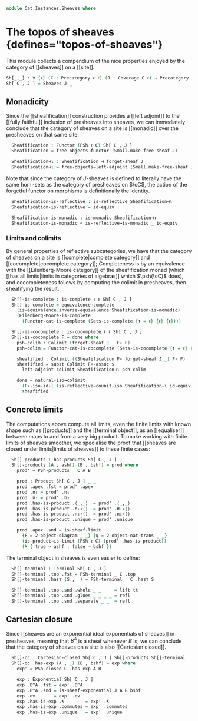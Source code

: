 <!--
```agda
open import Cat.Instances.Presheaf.Exponentials
open import Cat.Instances.Sheaves.Exponentials
open import Cat.Functor.Equivalence.Complete
open import Cat.Functor.Adjoint.Continuous
open import Cat.Functor.Adjoint.Reflective
open import Cat.Instances.Algebras.Limits
open import Cat.Instances.Presheaf.Limits
open import Cat.Instances.Sets.Cocomplete
open import Cat.Instances.Functor.Limits
open import Cat.Instances.Sheaves.Limits
open import Cat.Functor.Adjoint.Monadic
open import Cat.Functor.FullSubcategory
open import Cat.Instances.Sets.Complete
open import Cat.Diagram.Limit.Product
open import Cat.Diagram.Colimit.Base
open import Cat.Diagram.Exponential
open import Cat.Functor.Equivalence
open import Cat.Instances.Shape.Two
open import Cat.Site.Sheafification
open import Cat.Diagram.Limit.Base
open import Cat.Instances.Functor
open import Cat.Diagram.Terminal
open import Cat.Diagram.Product
open import Cat.Functor.Adjoint
open import Cat.Functor.Base
open import Cat.Site.Base
open import Cat.Prelude

open Cartesian-closed
open is-exponential
open Exponential
open is-product
open Terminal
open Product
```
-->

```agda
module Cat.Instances.Sheaves where
```

# The topos of sheaves {defines="topos-of-sheaves"}

This module collects a compendium of the nice properties enjoyed by the
category of [[sheaves]] on a [[site]].

```agda
Sh[_,_] : ∀ {ℓ} (C : Precategory ℓ ℓ) (J : Coverage C ℓ) → Precategory (lsuc ℓ) ℓ
Sh[ C , J ] = Sheaves J _
```

<!--
```agda
module _ {ℓ} {C : Precategory ℓ ℓ} {J : Coverage C ℓ} where
```
-->

## Monadicity

Since the [[sheafification]] construction provides a [[left adjoint]] to
the [[fully faithful]] inclusion of presheaves into sheaves, we can
immediately conclude that the category of sheaves on a site is
[[monadic]] over the presheaves on that same site.

```agda
  Sheafification : Functor (PSh ℓ C) Sh[ C , J ]
  Sheafification = free-objects→functor (Small.make-free-sheaf J)

  Sheafification⊣ι : Sheafification ⊣ forget-sheaf J _
  Sheafification⊣ι = free-objects→left-adjoint (Small.make-free-sheaf J)
```

Note that since the category of $J$-sheaves is defined to literally have
the same $\hom$-sets as the category of presheaves on $\cC$, the action
of the forgetful functor on morphisms is definitionally the identity.

```agda
  Sheafification-is-reflective : is-reflective Sheafification⊣ι
  Sheafification-is-reflective = id-equiv

  Sheafification-is-monadic : is-monadic Sheafification⊣ι
  Sheafification-is-monadic = is-reflective→is-monadic _ id-equiv
```

### Limits and colimits

By general properties of reflective subcategories, we have that the
category of sheaves on a site is [[complete|complete category]] and
[[cocomplete|cocomplete category]]; Completeness is by an equivalence
with the [[Eilenberg-Moore category]] of the sheafification monad (which
[[has all limits|limits in categories of algebras]] which $\psh(\cC)$
does), and cocompleteness follows by computing the colimit in
presheaves, then sheafifying the result.

```agda
  Sh[]-is-complete : is-complete ℓ ℓ Sh[ C , J ]
  Sh[]-is-complete = equivalence→complete
    (is-equivalence.inverse-equivalence Sheafification-is-monadic)
    (Eilenberg-Moore-is-complete _
      (Functor-cat-is-complete (Sets-is-complete {ι = ℓ} {ℓ} {ℓ})))

  Sh[]-is-cocomplete : is-cocomplete ℓ ℓ Sh[ C , J ]
  Sh[]-is-cocomplete F = done where
    psh-colim : Colimit (forget-sheaf J _ F∘ F)
    psh-colim = Functor-cat-is-cocomplete (Sets-is-cocomplete {ι = ℓ} {ℓ} {ℓ}) _

    sheafified : Colimit ((Sheafification F∘ forget-sheaf J _) F∘ F)
    sheafified = subst Colimit F∘-assoc $
      left-adjoint-colimit Sheafification⊣ι psh-colim

    done = natural-iso→colimit
      (F∘-iso-id-l (is-reflective→counit-iso Sheafification⊣ι id-equiv))
      sheafified
```

## Concrete limits

The computations above compute all limits, even the finite limits with
known shape such as [[products]] and the [[terminal object]], as an
[[equaliser]] between maps to and from a very big product. To make
working with finite limits of sheaves smoother, we specialise the proof
that [[sheaves are closed under limits|limits of sheaves]] to these
finite cases:

```agda
  Sh[]-products : has-products Sh[ C , J ]
  Sh[]-products (A , ashf) (B , bshf) = prod where
    prod' = PSh-products _ C A B

    prod : Product Sh[ C , J ] _ _
    prod .apex .fst = prod' .apex
    prod .π₁ = prod' .π₁
    prod .π₂ = prod' .π₂
    prod .has-is-product .⟨_,_⟩  = prod' .⟨_,_⟩
    prod .has-is-product .π₁∘⟨⟩  = prod' .π₁∘⟨⟩
    prod .has-is-product .π₂∘⟨⟩  = prod' .π₂∘⟨⟩
    prod .has-is-product .unique = prod' .unique

    prod .apex .snd = is-sheaf-limit
      {F = 2-object-diagram _ _} {ψ = 2-object-nat-trans _ _}
      (is-product→is-limit (PSh ℓ C) (prod' .has-is-product))
      (λ { true → ashf ; false → bshf })
```

The terminal object in sheaves is even easier to define:

```agda
  Sh[]-terminal : Terminal Sh[ C , J ]
  Sh[]-terminal .top .fst = PSh-terminal _ C .top
  Sh[]-terminal .has⊤ (S , _) = PSh-terminal _ C .has⊤ S

  Sh[]-terminal .top .snd .whole _ _     = lift tt
  Sh[]-terminal .top .snd .glues _ _ _ _ = refl
  Sh[]-terminal .top .snd .separate _ _  = refl
```

## Cartesian closure

Since [[sheaves are an exponential ideal|exponentials of sheaves]] in
presheaves, meaning that $B^A$ is a sheaf whenever $B$ is, we can
conclude that the category of sheaves on a site is also [[Cartesian
closed]].

```agda
  Sh[]-cc : Cartesian-closed Sh[ C , J ] Sh[]-products Sh[]-terminal
  Sh[]-cc .has-exp (A , _) (B , bshf) = exp where
    exp' = PSh-closed C .has-exp A B

    exp : Exponential Sh[ C , J ] _ _ _ _
    exp .B^A .fst = exp' .B^A
    exp .B^A .snd = is-sheaf-exponential J A B bshf
    exp .ev       = exp' .ev
    exp .has-is-exp .ƛ        = exp' .ƛ
    exp .has-is-exp .commutes = exp' .commutes
    exp .has-is-exp .unique   = exp' .unique
```
